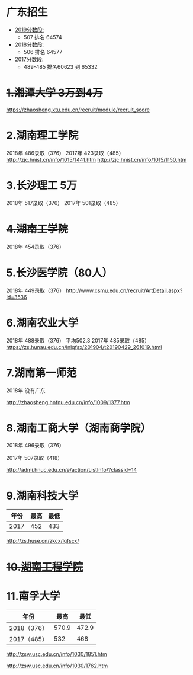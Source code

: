 # 广东招生


  - [2019分数段:](http://gz.bendibao.com/life/2019624/251428.shtml)
    - 507 排名 64574
  - [2018分数段:](http://gz.bendibao.com/life/2018626/241994.shtml)
    - 506 排名 64577
  - [2017分数段:](http://gz.bendibao.com/life/2017626/232450.shtml)
    - 489-485 排名60623 到 65332




# ~~1.湘潭大学 3万到4万~~

https://zhaosheng.xtu.edu.cn/recruit/module/recruit_score

# 2.湖南理工学院 

2018年 486录取（376）
2017年 423录取（485）
http://zjc.hnist.cn/info/1015/1441.htm
http://zjc.hnist.cn/info/1015/1150.htm

# 3.长沙理工 5万

2018年    517录取（376）
2017年	501录取（485）

# ~~4.湖南工学院~~

2018年  454录取（376）

# 5.长沙医学院（80人）

2018年  449录取（376）
http://www.csmu.edu.cn/recruit/ArtDetail.aspx?Id=3536

# 6.湖南农业大学

2018年    488录取（376） 平均502.3
2017年    485录取（485）	
https://zs.hunau.edu.cn/lnlqfsx/201904/t20190429_261019.html



# 7.湖南第一师范

2018年  没有广东

http://zhaosheng.hnfnu.edu.cn/info/1009/1377.htm



# 8.湖南工商大学（**湖南商学院**）

2018年   496录取（376）

2017年   507录取（418）

http://admi.hnuc.edu.cn/e/action/ListInfo/?classid=14



# 9.湖南科技大学

| 年份 | 最高  | 最低 |
| ---- | ---- | ---- |
| 2017 | 452  | 433  |

http://zs.huse.cn/zkcx/lqfscx/

# ~~10.[湖南工程学院](https://zs.hnie.edu.cn/zjc-module-gateway/zjc/menuAndAdmission/menuAndAdmission.html?flag=2&nf=2018&sf=%E5%B9%BF%E4%B8%9C)~~



# 11.南孚大学

| 年份        | 最高  | 最低  |
| ----------- | ----- | ----- |
| 2018（376） | 570.9 | 472.9 |
| 2017（485） | 532   | 468   |

http://zsw.usc.edu.cn/info/1030/1851.htm

http://zsw.usc.edu.cn/info/1030/1762.htm

